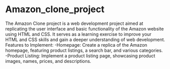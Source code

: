 # Amazon_clone_project
The Amazon Clone project is a web development project aimed at replicating the user interface and basic functionality of the Amazon website using HTML and CSS. It serves as a learning exercise to improve your HTML and CSS skills and gain a deeper understanding of web development.
Features to Implement:
-Homepage: Create a replica of the Amazon homepage, featuring product listings, a search bar, and various categories.
-Product Listing: Implement a product listing page, showcasing product images, names, prices, and descriptions.
